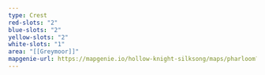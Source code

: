 ```yaml
---
type: Crest
red-slots: "2"
blue-slots: "2"
yellow-slots: "2"
white-slots: "1"
area: "[[Greymoor]]"
mapgenie-url: https://mapgenie.io/hollow-knight-silksong/maps/pharloom?locationIds=478156
---
```

